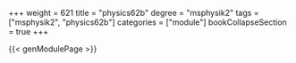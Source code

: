 +++
weight = 621
title = "physics62b"
degree = "msphysik2"
tags = ["msphysik2", "physics62b"]
categories = ["module"]
bookCollapseSection = true
+++

{{< genModulePage >}}
